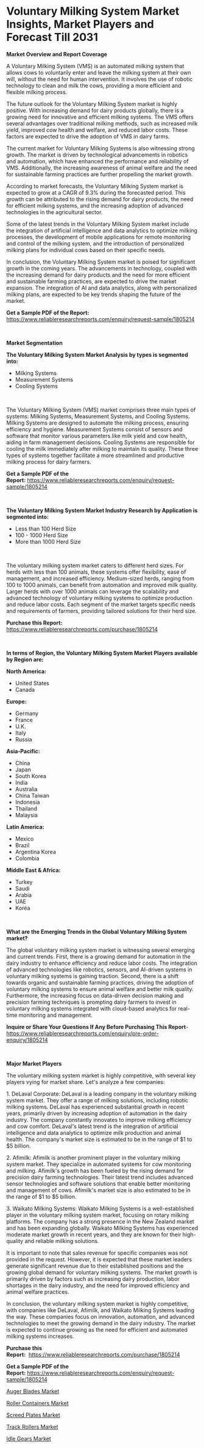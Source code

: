 <p><h1>Voluntary Milking System Market Insights, Market Players and Forecast Till 2031</h1></p><p><strong>Market Overview and Report Coverage</strong></p>
<p><p>A Voluntary Milking System (VMS) is an automated milking system that allows cows to voluntarily enter and leave the milking system at their own will, without the need for human intervention. It involves the use of robotic technology to clean and milk the cows, providing a more efficient and flexible milking process.</p><p>The future outlook for the Voluntary Milking System market is highly positive. With increasing demand for dairy products globally, there is a growing need for innovative and efficient milking systems. The VMS offers several advantages over traditional milking methods, such as increased milk yield, improved cow health and welfare, and reduced labor costs. These factors are expected to drive the adoption of VMS in dairy farms.</p><p>The current market for Voluntary Milking Systems is also witnessing strong growth. The market is driven by technological advancements in robotics and automation, which have enhanced the performance and reliability of VMS. Additionally, the increasing awareness of animal welfare and the need for sustainable farming practices are further propelling the market growth.</p><p>According to market forecasts, the Voluntary Milking System market is expected to grow at a CAGR of 9.3% during the forecasted period. This growth can be attributed to the rising demand for dairy products, the need for efficient milking systems, and the increasing adoption of advanced technologies in the agricultural sector.</p><p>Some of the latest trends in the Voluntary Milking System market include the integration of artificial intelligence and data analytics to optimize milking processes, the development of mobile applications for remote monitoring and control of the milking system, and the introduction of personalized milking plans for individual cows based on their specific needs.</p><p>In conclusion, the Voluntary Milking System market is poised for significant growth in the coming years. The advancements in technology, coupled with the increasing demand for dairy products and the need for more efficient and sustainable farming practices, are expected to drive the market expansion. The integration of AI and data analytics, along with personalized milking plans, are expected to be key trends shaping the future of the market.</p></p>
<p><strong>Get a Sample PDF of the Report:</strong> <a href="https://www.reliableresearchreports.com/enquiry/request-sample/1805214">https://www.reliableresearchreports.com/enquiry/request-sample/1805214</a></p>
<p>&nbsp;</p>
<p><strong>Market Segmentation</strong></p>
<p><strong>The Voluntary Milking System Market Analysis by types is segmented into:</strong></p>
<p><ul><li>Milking Systems</li><li>Measurement Systems</li><li>Cooling Systems</li></ul></p>
<p>&nbsp;</p>
<p><p>The Voluntary Milking System (VMS) market comprises three main types of systems: Milking Systems, Measurement Systems, and Cooling Systems. Milking Systems are designed to automate the milking process, ensuring efficiency and hygiene. Measurement Systems consist of sensors and software that monitor various parameters like milk yield and cow health, aiding in farm management decisions. Cooling Systems are responsible for cooling the milk immediately after milking to maintain its quality. These three types of systems together facilitate a more streamlined and productive milking process for dairy farmers.</p></p>
<p><strong>Get a Sample PDF of the Report:</strong>&nbsp;<a href="https://www.reliableresearchreports.com/enquiry/request-sample/1805214">https://www.reliableresearchreports.com/enquiry/request-sample/1805214</a></p>
<p>&nbsp;</p>
<p><strong>The Voluntary Milking System Market Industry Research by Application is segmented into:</strong></p>
<p><ul><li>Less than 100 Herd Size</li><li>100 - 1000 Herd Size</li><li>More than 1000 Herd Size</li></ul></p>
<p>&nbsp;</p>
<p><p>The voluntary milking system market caters to different herd sizes. For herds with less than 100 animals, these systems offer flexibility, ease of management, and increased efficiency. Medium-sized herds, ranging from 100 to 1000 animals, can benefit from automation and improved milk quality. Larger herds with over 1000 animals can leverage the scalability and advanced technology of voluntary milking systems to optimize production and reduce labor costs. Each segment of the market targets specific needs and requirements of farmers, providing tailored solutions for their herd size.</p></p>
<p><strong>Purchase this Report:</strong>&nbsp; <a href="https://www.reliableresearchreports.com/purchase/1805214">https://www.reliableresearchreports.com/purchase/1805214</a></p>
<p>&nbsp;</p>
<p><strong>In terms of Region, the Voluntary Milking System Market Players available by Region are:</strong></p>
<p>
    <p> <strong> North America: </strong>
        <ul>
            <li>United States</li>
            <li>Canada</li>
        </ul>
        </p> 
    <p> <strong> Europe: </strong>
        <ul>
            <li>Germany</li>
            <li>France</li>
            <li>U.K.</li>
            <li>Italy</li>
            <li>Russia</li>
        </ul>
        </p> 
    <p> <strong> Asia-Pacific: </strong>
        <ul>
            <li>China</li>
            <li>Japan</li>
            <li>South Korea</li>
            <li>India</li>
            <li>Australia</li>
            <li>China Taiwan</li>
            <li>Indonesia</li>
            <li>Thailand</li>
            <li>Malaysia</li>
        </ul>
        </p> 
    <p> <strong> Latin America: </strong>
        <ul>
            <li>Mexico</li>
            <li>Brazil</li>
            <li>Argentina Korea</li>
            <li>Colombia</li>
        </ul>
        </p> 
    <p> <strong> Middle East & Africa: </strong>
        <ul>
            <li>Turkey</li>
            <li>Saudi</li>
            <li>Arabia</li>
            <li>UAE</li>
            <li>Korea</li>
        </ul>
    </p>
    </p>
<p>&nbsp;</p>
<p><strong>What are the Emerging Trends in the Global Voluntary Milking System market?</strong></p>
<p><p>The global voluntary milking system market is witnessing several emerging and current trends. First, there is a growing demand for automation in the dairy industry to enhance efficiency and reduce labor costs. The integration of advanced technologies like robotics, sensors, and AI-driven systems in voluntary milking systems is gaining traction. Second, there is a shift towards organic and sustainable farming practices, driving the adoption of voluntary milking systems to ensure animal welfare and better milk quality. Furthermore, the increasing focus on data-driven decision making and precision farming techniques is prompting dairy farmers to invest in voluntary milking systems integrated with cloud-based analytics for real-time monitoring and management.</p></p>
<p><strong>Inquire or Share Your Questions If Any Before Purchasing This Report</strong>- <a href="https://www.reliableresearchreports.com/enquiry/pre-order-enquiry/1805214">https://www.reliableresearchreports.com/enquiry/pre-order-enquiry/1805214</a></p>
<p>&nbsp;</p>
<p><strong>Major Market Players</strong></p>
<p><p>The voluntary milking system market is highly competitive, with several key players vying for market share. Let's analyze a few companies:</p><p>1. DeLaval Corporate: DeLaval is a leading company in the voluntary milking system market. They offer a range of milking solutions, including robotic milking systems. DeLaval has experienced substantial growth in recent years, primarily driven by increasing adoption of automation in the dairy industry. The company constantly innovates to improve milking efficiency and cow comfort. DeLaval's latest trend is the integration of artificial intelligence and data analytics to optimize milk production and animal health. The company's market size is estimated to be in the range of $1 to $5 billion.</p><p>2. Afimilk: Afimilk is another prominent player in the voluntary milking system market. They specialize in automated systems for cow monitoring and milking. Afimilk's growth has been fueled by the rising demand for precision dairy farming technologies. Their latest trend includes advanced sensor technologies and software solutions that enable better monitoring and management of cows. Afimilk's market size is also estimated to be in the range of $1 to $5 billion.</p><p>3. Waikato Milking Systems: Waikato Milking Systems is a well-established player in the voluntary milking system market, focusing on rotary milking platforms. The company has a strong presence in the New Zealand market and has been expanding globally. Waikato Milking Systems has experienced moderate market growth in recent years, and they are known for their high-quality and reliable milking solutions.</p><p>It is important to note that sales revenue for specific companies was not provided in the request. However, it is expected that these market leaders generate significant revenue due to their established positions and the growing global demand for voluntary milking systems. The market growth is primarily driven by factors such as increasing dairy production, labor shortages in the dairy industry, and the need for improved efficiency and animal welfare practices.</p><p>In conclusion, the voluntary milking system market is highly competitive, with companies like DeLaval, Afimilk, and Waikato Milking Systems leading the way. These companies focus on innovation, automation, and advanced technologies to meet the growing demand in the dairy industry. The market is expected to continue growing as the need for efficient and automated milking systems increases.</p></p>
<p><strong>Purchase this Report:</strong>&nbsp;&nbsp;<a href="https://www.reliableresearchreports.com/purchase/1805214">https://www.reliableresearchreports.com/purchase/1805214</a></p>
<p></p>
<p><strong>Get a Sample PDF of the Report:</strong>&nbsp;<a href="https://www.reliableresearchreports.com/enquiry/request-sample/1805214">https://www.reliableresearchreports.com/enquiry/request-sample/1805214</a></p>
<p><p><a href="https://github.com/julyju69/Market-Research-Report-List-1/blob/main/auger-blades-market.md">Auger Blades Market</a></p><p><a href="https://github.com/amonskiyk/Market-Research-Report-List-2/blob/main/roller-containers-market.md">Roller Containers Market</a></p><p><a href="https://github.com/markusgodoy/Market-Research-Report-List-1/blob/main/screed-plates-market.md">Screed Plates Market</a></p><p><a href="https://github.com/nathandecarvalho/Market-Research-Report-List-1/blob/main/track-rollers-market.md">Track Rollers Market</a></p><p><a href="https://github.com/joannesouthgate/Market-Research-Report-List-1/blob/main/idle-gears-market.md">Idle Gears Market</a></p></p>